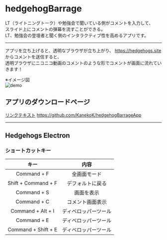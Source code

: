 # hedgehogBarrage

LT（ライトニングトーク）や勉強会で聞いている側がコメントを入力して、  
スライド上にコメントの弾幕を流すことができる。  
LT、勉強会の登壇者と聞く側のインタラクティブ性を高めるアプリです。

***

アプリを立ち上げると、透明なブラウザが立ち上がり、 https://hedgehogs.site からコメントを送信すると、  
透明ブラウザにニコニコ動画のコメントのような形でコメントが画面に流れていきます！  

※イメージ図  
![demo](https://raw.githubusercontent.com/wiki/KanekoK/hedgehogBarrage/img/hedgehogs.gif)

## アプリのダウンロードページ

<a href="http://hedgehogs.site/HedgehogsBarrage/" download>リンクテキスト</a>
https://github.com/KanekoK/hedgehogBarrageApp

***

## Hedgehogs Electron
### ショートカットキー
| キー | 内容 | 
|:----:|:----:|
|  Command + F | 全画面モード |
| Shift + Command + F | デフォルトに戻る |
| Command + S | 画面を表示 |
| Command + C | コメント画面表示 |
| Command + Alt + I | ディベロッパーツール |
| Command + E | ディベロッパーツール |
| Command + Shift + E | ディベロッパーツール |
